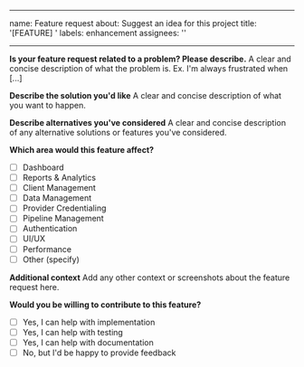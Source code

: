 
---
name: Feature request
about: Suggest an idea for this project
title: '[FEATURE] '
labels: enhancement
assignees: ''

---

**Is your feature request related to a problem? Please describe.**
A clear and concise description of what the problem is. Ex. I'm always frustrated when [...]

**Describe the solution you'd like**
A clear and concise description of what you want to happen.

**Describe alternatives you've considered**
A clear and concise description of any alternative solutions or features you've considered.

**Which area would this feature affect?**
- [ ] Dashboard
- [ ] Reports & Analytics
- [ ] Client Management
- [ ] Data Management
- [ ] Provider Credentialing
- [ ] Pipeline Management
- [ ] Authentication
- [ ] UI/UX
- [ ] Performance
- [ ] Other (specify)

**Additional context**
Add any other context or screenshots about the feature request here.

**Would you be willing to contribute to this feature?**
- [ ] Yes, I can help with implementation
- [ ] Yes, I can help with testing
- [ ] Yes, I can help with documentation
- [ ] No, but I'd be happy to provide feedback
